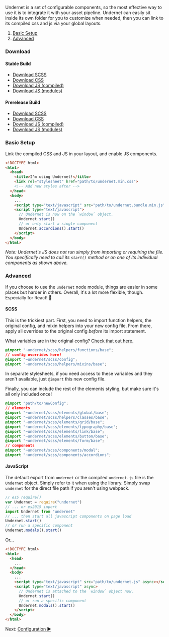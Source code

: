 Undernet is a set of configurable components, so the most effective way to use it is to integrate it with your asset pipeline. Undernet can easily sit inside its own folder for you to customize when needed, then you can link to its compiled css and js via your global layouts.

1.  [Basic Setup](#basic-setup)
2.  [Advanced](#advanced)

### Download

#### Stable Build

* [Download SCSS](https://github.com/geotrev/undernet/raw/master/dist/undernet.scss.zip)
* [Download CSS](https://github.com/geotrev/undernet/raw/master/dist/undernet.css.zip)
* [Download JS (compiled)](https://github.com/geotrev/undernet/raw/master/dist/undernet.js.zip)
* [Download JS (modules)](https://github.com/geotrev/undernet/raw/master/dist/undernet.modules.js.zip)

#### Prerelease Build

* [Download SCSS](https://github.com/geotrev/undernet/raw/develop/dist/undernet.scss.zip)
* [Download CSS](https://github.com/geotrev/undernet/raw/develop/dist/undernet.css.zip)
* [Download JS (compiled)](https://github.com/geotrev/undernet/raw/develop/dist/undernet.js.zip)
* [Download JS (modules)](https://github.com/geotrev/undernet/raw/develop/dist/undernet.modules.js.zip)

### Basic Setup

Link the compiled CSS and JS in your layout, and enable JS components.

```html
<!DOCTYPE html>
<html>
  <head>
    <title>I'm using Undernet!</title>
    <link rel="stylesheet" href="path/to/undernet.min.css">
    <!-- Add new styles after -->
  </head>
  <body>
    ...
    <script type="text/javascript" src="path/to/undernet.bundle.min.js" async></script>
    <script type="text/javascript">
      // Undernet is now on the `window` object.
      Undernet.start()
      // or only start a single component
      Undernet.accordions().start()
    </script>
  </body>
</html>
```

_Note: Undernet's JS does not run simply from importing or requiring the file. You specifically need to call its `start()` method or on one of its individual  components as shown above._

### Advanced

If you choose to use the `undernet` node module, things are easier in some places but harder in others. Overall, it's a lot more flexible, though. Especially for React! 🎉

#### SCSS

This is the trickiest part. First, you need to import function helpers, the original config, and mixin helpers into your new config file. From there, apply all overrides to the original config _before_ its import statement.

What variables are in the original config? [Check that out here.](https://github.com/geotrev/undernet/blob/master/scss/_config.scss)

```css
@import "~undernet/scss/helpers/functions/base";
// config overrides here!
@import "~undernet/scss/config";
@import "~undernet/scss/helpers/mixins/base";
```

In separate stylesheets, if you need access to these variables and they aren't available, just `@import` this new config file.

Finally, you can include the rest of the elements styling, but make sure it's all only included once!

```css
@import "path/to/newConfig";
// elements
@import "~undernet/scss/elements/global/base";
@import "~undernet/scss/helpers/classes/base";
@import "~undernet/scss/elements/grid/base";
@import "~undernet/scss/elements/typography/base";
@import "~undernet/scss/elements/link/base";
@import "~undernet/scss/elements/button/base";
@import "~undernet/scss/elements/form/base";
// components
@import "~undernet/scss/components/modal";
@import "~undernet/scss/components/accordions";
```

#### JavaScript

The default export from `undernet` or the compiled `undernet.js` file is the `Undernet` object. Simply refer to it when using the library. Simply swap `undernet` for the direct file path if you aren't using webpack.

```js
// es5 require()
var Undernet = require("undernet")
// ... or es2015 import
import Undernet from "undernet"
// ... then start all javascript components on page load
Undernet.start()
// or run a specific component
Undernet.modals().start()
```

Or...

```html
<!DOCTYPE html>
<html>
  <head>
    ...
  </head>
  <body>
    ...
    <script type="text/javascript" src="path/to/undernet.js" async></script>
    <script type="text/javascript" async>
      // Undernet is attached to the `window` object now.
      Undernet.start()
      // or run a specific component
      Undernet.modals().start()
    </script>
  </body>
</html>
```

Next: [Configuration ►](configuration)
